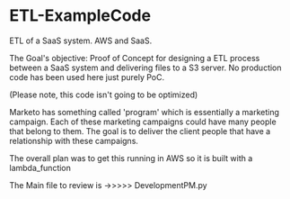# ETL-ExampleCode
ETL of a SaaS system.  AWS and SaaS.

The Goal's objective: Proof of Concept for designing a ETL process between a SaaS system and delivering files to a S3 server.  No production code has been used here just purely PoC.

(Please note, this code isn't going to be optimized)

Marketo has something called 'program' which is essentially a marketing campaign.  Each of these marketing campaigns could have many people that belong to them.  The goal is to deliver the client people that have a relationship with these campaigns.

The overall plan was to get this running in AWS so it is built with a lambda_function

The Main file to review is ->>>>> DevelopmentPM.py




